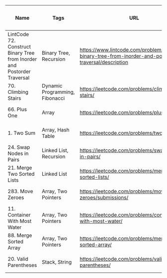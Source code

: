 |Name                                                                   |Tags                          |URL                                                                                                    |遍数 |上次做题时间      |
|-----------------------------------------------------------------------|------------------------------|-------------------------------------------------------------------------------------------------------|---|------------|
|LintCode 72. Construct Binary Tree from Inorder and Postorder Traversal|Binary Tree, Recursion        |https://www.lintcode.com/problem/construct-binary-tree-from-inorder-and-postorder-traversal/description|2  |Aug 12, 2020|
|70. Climbing Stairs                                                    |Dynamic Programming, Fibonacci|https://leetcode.com/problems/climbing-stairs/                                                         |3  |Aug 12, 2020|
|66. Plus One                                                           |Array                         |https://leetcode.com/problems/plus-one/                                                                |1  |Aug 12, 2020|
|1. Two Sum                                                             |Array, Hash Table             |https://leetcode.com/problems/two-sum/                                                                 |3  |Aug 12, 2020|
|24. Swap Nodes in Pairs                                                |Linked List, Recursion        |https://leetcode.com/problems/swap-nodes-in-pairs/                                                     |1  |Aug 12, 2020|
|21. Merge Two Sorted Lists                                             |Linked List                   |https://leetcode.com/problems/merge-two-sorted-lists/                                                  |1  |Aug 13, 2020|
|283. Move Zeroes                                                       |Array, Two Pointers           |https://leetcode.com/problems/move-zeroes/submissions/                                                 |1  |Aug 15, 2020|
|11. Container With Most Water                                          |Array, Two Pointers           |https://leetcode.com/problems/container-with-most-water/                                               |1  |Aug 15, 2020|
|88. Merge Sorted Array                                                 |Array, Two Pointers           |https://leetcode.com/problems/merge-sorted-array/                                                      |1  |Aug 16, 2020|
|20. Valid Parentheses                                                  |Stack, String                 |https://leetcode.com/problems/valid-parentheses/                                                       |1  |Aug 16, 2020|
